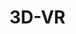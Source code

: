 # 3D-VR

<!--
  3D VR
  
<!DOCTYPE html>
<html xmlns='http://www.w3.org/1999/xhtml'>
  <head>
    <meta http-equiv="X-UA-Compatible" content="IE=Edge"/>
    <meta http-equiv="Content-Type" content="text/html; charset=utf-8"/>
    <meta name="viewport" content="width=device-width, initial-scale=1, maximum-scale=1">
    <title>KeyShotVR</title>
    <style type="text/css">
      body { -ms-touch-action: none; }
    </style>
    <script type="text/javascript" src="2-EWP-T-M/files/KeyShotVR.js"></script>
    <script type="text/javascript">
      var keyshotVR;
      function initKeyShotVR() {
        var nameOfDiv = "Loading...";
        var folderName = "2-EWP-T-M";
        var imageWidth = 720;
        var imageHeight = 480;
        var backgroundColor = "#FFFFFF";
        var uCount = 300;
        var vCount = 1;
        var uWrap = true;
        var vWrap = false;
        var uMouseSensitivity = -0.833333;
        var vMouseSensitivity = 1.000000;
        var uStartIndex = 299;
        var vStartIndex = 0;
        var minZoom = 1.000000;
        var maxZoom = 1.000000;
        var rotationDamping = 0.960000;
        var downScaleToBrowser = true;
        var addDownScaleGUIButton = false;
        var downloadOnInteraction = false;
        var imageExtension = "jpg";
        var showLoading = true;
        var loadingIcon = "Loading.jpg"; // Set to empty string for default icon.
        var allowFullscreen = true; // Double-click in desktop browsers for fullscreen.
        keyshotVR = new keyshotVR(nameOfDiv,folderName,imageWidth,imageHeight,backgroundColor,uCount,vCount,uWrap,vWrap,uMouseSensitivity,vMouseSensitivity,uStartIndex,vStartIndex,minZoom,maxZoom,rotationDamping,downScaleToBrowser,addDownScaleGUIButton,downloadOnInteraction,imageExtension,showLoading,loadingIcon,allowFullscreen);
      }
      window.onload = initKeyShotVR;
    </script>
  </head>
  <body oncontextmenu="return false;">
    <div id="Loading..."></div>
  </body>
</html>
